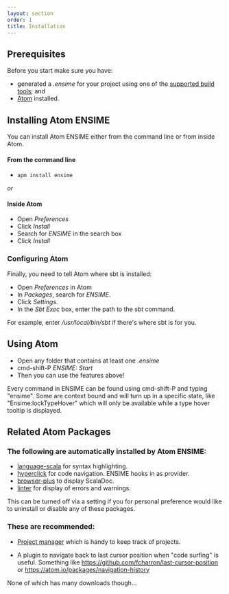 ```yaml
---
layout: section
order: 1
title: Installation
---
```


## Prerequisites

Before you start make sure you have:

- generated a _.ensime_ for your project using one of the [supported build tools](http://ensime.github.io/build_tools/); and
- [Atom] installed.

## Installing Atom ENSIME

You can install Atom ENSIME either from the command line or from inside Atom.

#### From the command line

- `apm install ensime`

_or_

#### Inside Atom

- Open _Preferences_
- Click _Install_
- Search for _ENSIME_ in the search box
- Click _Install_


### Configuring Atom
  
Finally, you need to tell Atom where sbt is installed:

- Open _Preferences_ in Atom
- In _Packages_, search for _ENSIME_.
- Click _Settings_.
- In the _Sbt Exec_ box, enter the path to the _sbt_ command.

For example, enter _/usr/local/bin/sbt_ if there's where sbt is for you.

## Using Atom

- Open any folder that contains at least one _.ensime_
- cmd-shift-P _ENSIME: Start_
- Then you can use the features above!

Every command in ENSIME can be found using cmd-shift-P and typing "ensime". Some are context bound and will turn up in a specific state, like "Ensime:lockTypeHover" which will only be available while a type hover tooltip is displayed.

## Related Atom Packages

### The following are automatically installed by Atom ENSIME:

- [language-scala] for syntax highlighting.
- [hyperclick] for code navigation. ENSIME hooks in as provider.
- [browser-plus] to display ScalaDoc.
- [linter] for display of errors and warnings.

This can be turned off via a setting if you for personal preference would like to uninstall or disable any of these packages.

### These are recommended:

- [Project manager] which is handy to keep track of projects.

- A plugin to navigate back to last cursor position when "code surfing" is useful. Something like https://github.com/fcharron/last-cursor-position or https://atom.io/packages/navigation-history
  
 None of which has many downloads though…

[sbt]: http://www.scala-sbt.org/download.html
[ensimeConfig]: /build_tools/sbt/
[language-scala]: https://atom.io/packages/language-scala
[linter]: https://atom.io/packages/linter
[hyperclick]: https://atom.io/packages/hyperclick
[browser-plus]: https://atom.io/packages/browser-plus
[Project manager]: https://github.com/danielbrodin/atom-project-manager
[last cursor position]: https://atom.io/packages/last-cursor-position
[Atom]: https://atom.io/
